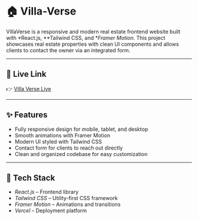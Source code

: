 # 🏠 Villa-Verse

VillaVerse is a responsive and modern real estate frontend website built with *React.js, **Tailwind CSS, and **Framer Motion*. This project showcases real estate properties with clean UI components and allows clients to contact the owner via an integrated form.

---

## 🚀 Live Link

👉 [Villa Verse Live](https://villa-verse-utix.vercel.app/)

---

## ✨ Features

- Fully responsive design for mobile, tablet, and desktop  
- Smooth animations with Framer Motion  
- Modern UI styled with Tailwind CSS  
- Contact form for clients to reach out directly  
- Clean and organized codebase for easy customization

---

## 🔧 Tech Stack

- *React.js* – Frontend library  
- *Tailwind CSS* – Utility-first CSS framework  
- *Framer Motion* – Animations and transitions  
- *Vercel* – Deployment platform
